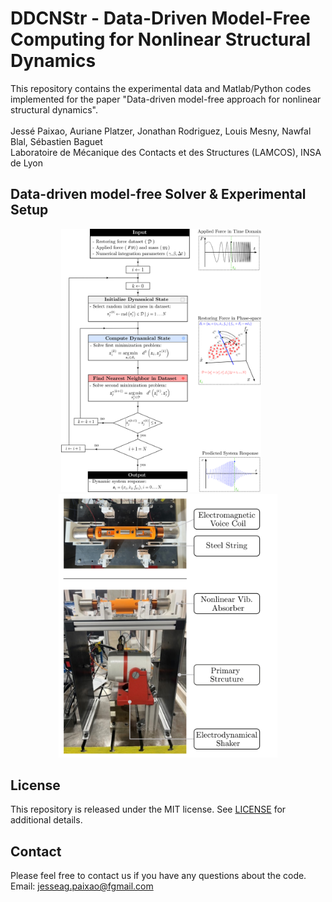 # DDCNStr - Data-Driven Model-Free Computing for Nonlinear Structural Dynamics

This repository contains the experimental data and Matlab/Python codes implemented for the paper "Data-driven model-free approach for nonlinear
structural dynamics". 
\
\
Jessé Paixao, Auriane Platzer, Jonathan Rodriguez, Louis Mesny, Nawfal Blal, Sébastien Baguet \
Laboratoire de Mécanique des Contacts et des Structures (LAMCOS), INSA de Lyon


## Data-driven model-free Solver & Experimental Setup
<p align="center">
  <img src="figures/general_dd_diagram.png" width="320" />  &ensp;   &ensp;       <img src="figures/experimental_setup.png" width="350"/> 
</p>
<p align="center">

## License
This repository is released under the MIT license. See [LICENSE](LICENSE) for additional details.

## Contact
Please feel free to contact us if you have any questions about the code. <br>
Email: jesseag.paixao@fgmail.com
